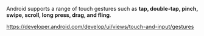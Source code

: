 Android supports a range of touch gestures such as **tap, double-tap, pinch, swipe, scroll, long press, drag, and fling**.

https://developer.android.com/develop/ui/views/touch-and-input/gestures